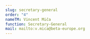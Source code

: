 ```yaml
---
slug: secretary-general
order: "4"
nameTM: Vincent Miča
function: Secretary-General
mail: mailto:v.mica@beta-europe.org
---
```

